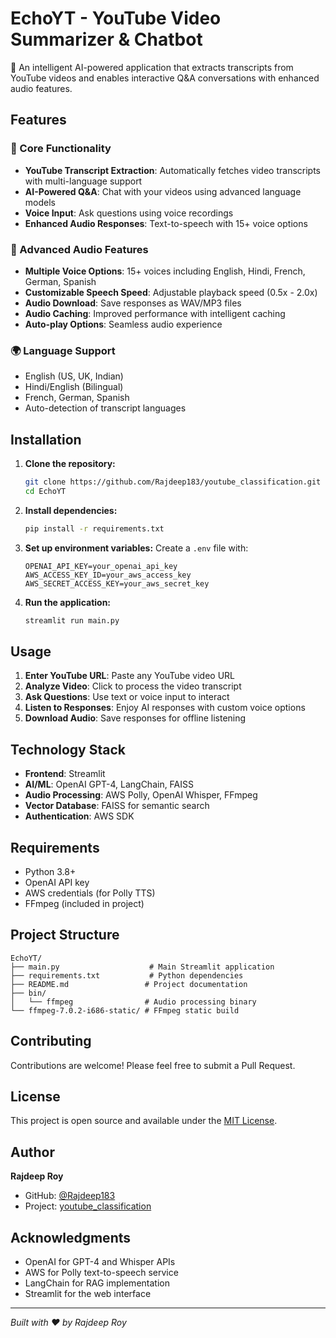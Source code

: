 # EchoYT - YouTube Video Summarizer & Chatbot

🎥 An intelligent AI-powered application that extracts transcripts from YouTube videos and enables interactive Q&A conversations with enhanced audio features.

## Features

### 🎯 Core Functionality
- **YouTube Transcript Extraction**: Automatically fetches video transcripts with multi-language support
- **AI-Powered Q&A**: Chat with your videos using advanced language models
- **Voice Input**: Ask questions using voice recordings
- **Enhanced Audio Responses**: Text-to-speech with 15+ voice options

### 🎵 Advanced Audio Features
- **Multiple Voice Options**: 15+ voices including English, Hindi, French, German, Spanish
- **Customizable Speech Speed**: Adjustable playback speed (0.5x - 2.0x)
- **Audio Download**: Save responses as WAV/MP3 files
- **Audio Caching**: Improved performance with intelligent caching
- **Auto-play Options**: Seamless audio experience

### 🌍 Language Support
- English (US, UK, Indian)
- Hindi/English (Bilingual)
- French, German, Spanish
- Auto-detection of transcript languages

## Installation

1. **Clone the repository:**
   ```bash
   git clone https://github.com/Rajdeep183/youtube_classification.git
   cd EchoYT
   ```

2. **Install dependencies:**
   ```bash
   pip install -r requirements.txt
   ```

3. **Set up environment variables:**
   Create a `.env` file with:
   ```
   OPENAI_API_KEY=your_openai_api_key
   AWS_ACCESS_KEY_ID=your_aws_access_key
   AWS_SECRET_ACCESS_KEY=your_aws_secret_key
   ```

4. **Run the application:**
   ```bash
   streamlit run main.py
   ```

## Usage

1. **Enter YouTube URL**: Paste any YouTube video URL
2. **Analyze Video**: Click to process the video transcript
3. **Ask Questions**: Use text or voice input to interact
4. **Listen to Responses**: Enjoy AI responses with custom voice options
5. **Download Audio**: Save responses for offline listening

## Technology Stack

- **Frontend**: Streamlit
- **AI/ML**: OpenAI GPT-4, LangChain, FAISS
- **Audio Processing**: AWS Polly, OpenAI Whisper, FFmpeg
- **Vector Database**: FAISS for semantic search
- **Authentication**: AWS SDK

## Requirements

- Python 3.8+
- OpenAI API key
- AWS credentials (for Polly TTS)
- FFmpeg (included in project)

## Project Structure

```
EchoYT/
├── main.py                    # Main Streamlit application
├── requirements.txt           # Python dependencies
├── README.md                 # Project documentation
├── bin/
│   └── ffmpeg                # Audio processing binary
└── ffmpeg-7.0.2-i686-static/ # FFmpeg static build
```

## Contributing

Contributions are welcome! Please feel free to submit a Pull Request.

## License

This project is open source and available under the [MIT License](LICENSE).

## Author

**Rajdeep Roy**
- GitHub: [@Rajdeep183](https://github.com/Rajdeep183)
- Project: [youtube_classification](https://github.com/Rajdeep183/youtube_classification)

## Acknowledgments

- OpenAI for GPT-4 and Whisper APIs
- AWS for Polly text-to-speech service
- LangChain for RAG implementation
- Streamlit for the web interface

---

*Built with ❤️ by Rajdeep Roy*
